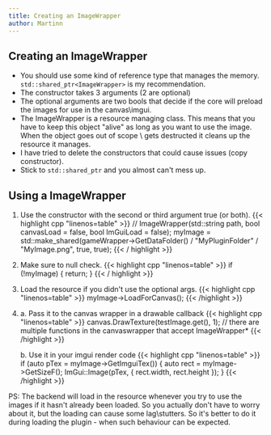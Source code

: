 ```yaml
---
title: Creating an ImageWrapper
author: Martinn
---
```


## Creating an ImageWrapper
* You should use some kind of reference type that manages the memory. `std::shared_ptr<ImageWrapper>` is my recommendation.
* The constructor takes 3 arguments (2 are optional)
* The optional arguments are two bools that decide if the core will preload the images for use in the canvas\imgui.
* The ImageWrapper is a resource managing class. This means that you have to keep this object "alive" as long as you want to use the image. When the object goes out of scope \ gets destructed it cleans up the resource it manages.
* I have tried to delete the constructors that could cause issues (copy constructor).
* Stick to `std::shared_ptr` and you almost can't mess up.


## Using a ImageWrapper
 1. Use the constructor with the second or third argument true (or both).
{{< highlight cpp "linenos=table" >}}
// ImageWrapper(std::string path, bool canvasLoad = false, bool ImGuiLoad = false);
myImage = std::make_shared<ImageWrapper>(gameWrapper->GetDataFolder() / "MyPluginFolder" / "MyImage.png", true, true);
{{< / highlight >}}

2. Make sure to null check.
 {{< highlight cpp "linenos=table" >}}
if (!myImage) { return; }
{{< / highlight >}}
 
3. Load the resource if you didn't use the optional args.
{{< highlight cpp "linenos=table" >}}
myImage->LoadForCanvas();
{{< /highlight >}}

4. 
    a. Pass it to the canvas wrapper in a drawable callback
{{< highlight cpp "linenos=table" >}}
canvas.DrawTexture(testImage.get(), 1); 
// there are multiple functions in the canvaswrapper that accept ImageWrapper*
{{< /highlight >}}

    b. Use it in your imgui render code
{{< highlight cpp "linenos=table" >}}
if (auto pTex = myImage->GetImguiTex()) {
    auto rect = myImage->GetSizeF();
    ImGui::Image(pTex, { rect.width, rect.height });
}
{{< /highlight >}}


PS:
The backend will load in the resource whenever you try to use the images if it hasn't already been loaded. So you actually don't have to worry about it, but the loading can cause some lag\stutters.
So it's better to do it during loading the plugin -  when such behaviour can be expected.
